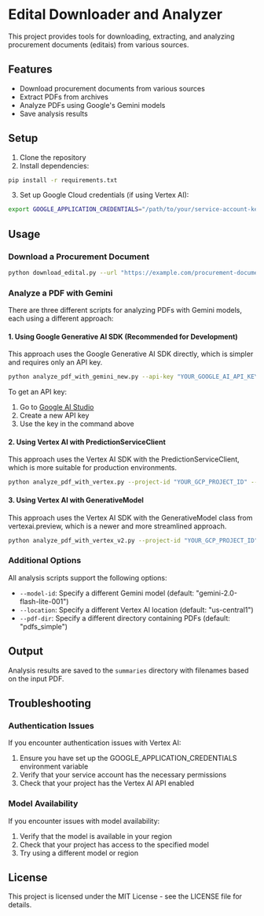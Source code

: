 # Edital Downloader and Analyzer

This project provides tools for downloading, extracting, and analyzing procurement documents (editais) from various sources.

## Features

- Download procurement documents from various sources
- Extract PDFs from archives
- Analyze PDFs using Google's Gemini models
- Save analysis results

## Setup

1. Clone the repository
2. Install dependencies:

```bash
pip install -r requirements.txt
```

3. Set up Google Cloud credentials (if using Vertex AI):

```bash
export GOOGLE_APPLICATION_CREDENTIALS="/path/to/your/service-account-key.json"
```

## Usage

### Download a Procurement Document

```bash
python download_edital.py --url "https://example.com/procurement-document"
```

### Analyze a PDF with Gemini

There are three different scripts for analyzing PDFs with Gemini models, each using a different approach:

#### 1. Using Google Generative AI SDK (Recommended for Development)

This approach uses the Google Generative AI SDK directly, which is simpler and requires only an API key.

```bash
python analyze_pdf_with_gemini_new.py --api-key "YOUR_GOOGLE_AI_API_KEY" --pdf download_test.pdf
```

To get an API key:
1. Go to [Google AI Studio](https://makersuite.google.com/app/apikey)
2. Create a new API key
3. Use the key in the command above

#### 2. Using Vertex AI with PredictionServiceClient

This approach uses the Vertex AI SDK with the PredictionServiceClient, which is more suitable for production environments.

```bash
python analyze_pdf_with_vertex.py --project-id "YOUR_GCP_PROJECT_ID" --pdf download_test.pdf
```

#### 3. Using Vertex AI with GenerativeModel

This approach uses the Vertex AI SDK with the GenerativeModel class from vertexai.preview, which is a newer and more streamlined approach.

```bash
python analyze_pdf_with_vertex_v2.py --project-id "YOUR_GCP_PROJECT_ID" --pdf download_test.pdf
```

### Additional Options

All analysis scripts support the following options:

- `--model-id`: Specify a different Gemini model (default: "gemini-2.0-flash-lite-001")
- `--location`: Specify a different Vertex AI location (default: "us-central1")
- `--pdf-dir`: Specify a different directory containing PDFs (default: "pdfs_simple")

## Output

Analysis results are saved to the `summaries` directory with filenames based on the input PDF.

## Troubleshooting

### Authentication Issues

If you encounter authentication issues with Vertex AI:

1. Ensure you have set up the GOOGLE_APPLICATION_CREDENTIALS environment variable
2. Verify that your service account has the necessary permissions
3. Check that your project has the Vertex AI API enabled

### Model Availability

If you encounter issues with model availability:

1. Verify that the model is available in your region
2. Check that your project has access to the specified model
3. Try using a different model or region

## License

This project is licensed under the MIT License - see the LICENSE file for details. 
